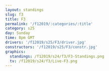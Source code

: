 ```yaml
---
layout: standings
slug: f3
title: F3
permalink: '/f12019/:categories/:title'
category: s25
day: Sunday
time: 8pm GMT
drivers: '/f12019/s25/F3/driver.jpg'
constructors: '/f12019/s25/F3/constr.jpg'
graphics:
  standings: /f12019/s24/f3/F3-Standings.png
  tv: /f12019/s24/f3/Live-F3.png
---
```


